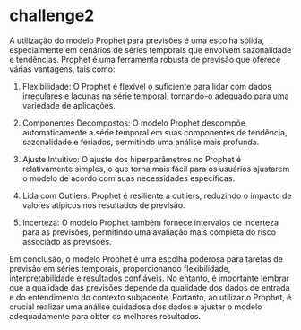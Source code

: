 # challenge2

A utilização do modelo Prophet para previsões é uma escolha sólida, especialmente em cenários de séries temporais que envolvem sazonalidade e tendências. Prophet é uma ferramenta robusta de previsão que oferece várias vantagens, tais como:

1. Flexibilidade: O Prophet é flexível o suficiente para lidar com dados irregulares e lacunas na série temporal, tornando-o adequado para uma variedade de aplicações.

2. Componentes Decompostos: O modelo Prophet descompõe automaticamente a série temporal em suas componentes de tendência, sazonalidade e feriados, permitindo uma análise mais profunda.

3. Ajuste Intuitivo: O ajuste dos hiperparâmetros no Prophet é relativamente simples, o que torna mais fácil para os usuários ajustarem o modelo de acordo com suas necessidades específicas.

4. Lida com Outliers: Prophet é resiliente a outliers, reduzindo o impacto de valores atípicos nos resultados de previsão.

5. Incerteza: O modelo Prophet também fornece intervalos de incerteza para as previsões, permitindo uma avaliação mais completa do risco associado às previsões.

Em conclusão, o modelo Prophet é uma escolha poderosa para tarefas de previsão em séries temporais, proporcionando flexibilidade, interpretabilidade e resultados confiáveis. No entanto, é importante lembrar que a qualidade das previsões depende da qualidade dos dados de entrada e do entendimento do contexto subjacente. Portanto, ao utilizar o Prophet, é crucial realizar uma análise cuidadosa dos dados e ajustar o modelo adequadamente para obter os melhores resultados.
